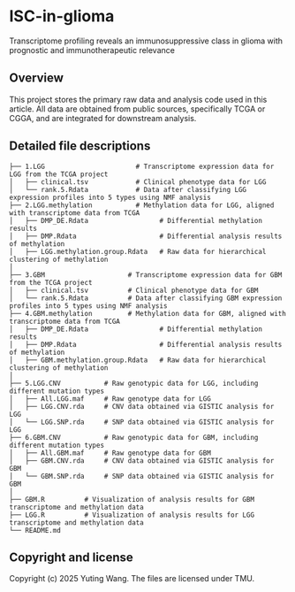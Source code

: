 # ISC-in-glioma
Transcriptome profiling reveals an immunosuppressive class in glioma with prognostic and immunotherapeutic relevance

## Overview
This project stores the primary raw data and analysis code used in this article. All data are obtained from public sources, specifically TCGA or CGGA, and are integrated for downstream analysis.

## Detailed file descriptions
```
├── 1.LGG                     	# Transcriptome expression data for LGG from the TCGA project  
│   ├── clinical.tsv          	# Clinical phenotype data for LGG  
│   └── rank.5.Rdata          	# Data after classifying LGG expression profiles into 5 types using NMF analysis  
├── 2.LGG.methylation         	# Methylation data for LGG, aligned with transcriptome data from TCGA  
│   ├── DMP_DE.Rdata                  # Differential methylation results  
│   ├── DMP.Rdata                     # Differential analysis results of methylation  
│   ├── LGG.methylation.group.Rdata   # Raw data for hierarchical clustering of methylation  
│ 
├── 3.GBM                     # Transcriptome expression data for GBM from the TCGA project  
│   ├── clinical.tsv          # Clinical phenotype data for GBM  
│   └── rank.5.Rdata          # Data after classifying GBM expression profiles into 5 types using NMF analysis  
├── 4.GBM.methylation         # Methylation data for GBM, aligned with transcriptome data from TCGA  
│   ├── DMP_DE.Rdata                  # Differential methylation results  
│   ├── DMP.Rdata                     # Differential analysis results of methylation  
│   ├── GBM.methylation.group.Rdata   # Raw data for hierarchical clustering of methylation  
│
├── 5.LGG.CNV           # Raw genotypic data for LGG, including different mutation types  
│   ├── All.LGG.maf     # Raw genotype data for LGG  
│   ├── LGG.CNV.rda     # CNV data obtained via GISTIC analysis for LGG  
│   └── LGG.SNP.rda     # SNP data obtained via GISTIC analysis for LGG  
├── 6.GBM.CNV           # Raw genotypic data for GBM, including different mutation types  
│   ├── All.GBM.maf     # Raw genotype data for GBM  
│   ├── GBM.CNV.rda     # CNV data obtained via GISTIC analysis for GBM  
│   └── GBM.SNP.rda     # SNP data obtained via GISTIC analysis for GBM
│
├── GBM.R          # Visualization of analysis results for GBM transcriptome and methylation data  
├── LGG.R          # Visualization of analysis results for LGG transcriptome and methylation data  
└── README.md
```

## Copyright and license
Copyright (c) 2025 Yuting Wang.
The files are licensed under TMU.
